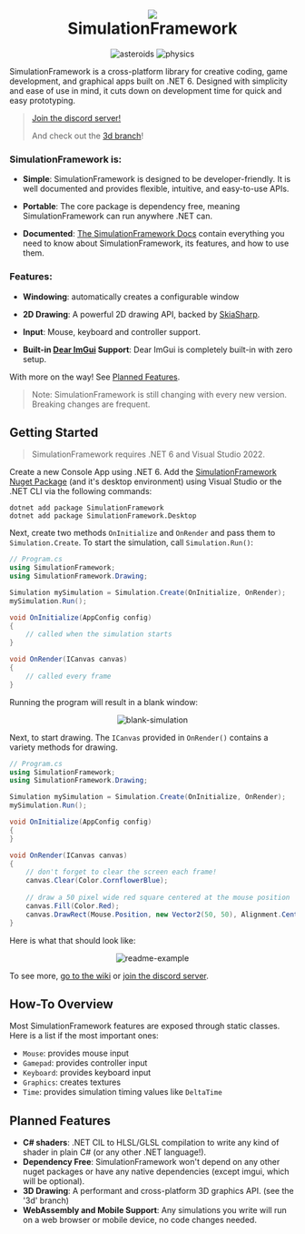 <h1 align="center">
<img src="https://raw.githubusercontent.com/Redninja106/simulationframework/master/assets/logo-128x128.png"/>
<br>SimulationFramework</br>
</h1>

<div align="center">

![asteroids](https://user-images.githubusercontent.com/45476006/187408130-aaf81b10-f940-4eea-88da-e610c8db31af.gif) ![physics](https://user-images.githubusercontent.com/45476006/187408134-6199d6f9-32cc-434f-8331-7000373f9bad.gif)

</div>


SimulationFramework is a cross-platform library for creative coding, game development, and graphical apps built on .NET 6. Designed with simplicity and ease of use in mind, it cuts down on development time for quick and easy prototyping. 

> [Join the discord server!](https://discord.gg/V4X2vTvV2G)
>
> And check out the [3d branch](https://github.com/Redninja106/simulationframework/tree/3d)!

### SimulationFramework is:

- **Simple**: SimulationFramework is designed to be developer-friendly. It is well documented and provides flexible, intuitive, and easy-to-use APIs. 

- **Portable**: The core package is dependency free, meaning SimulationFramework can run anywhere .NET can.

- **Documented**: [The SimulationFramework Docs](https://wyan.dev/simulationframework/) contain everything you need to know about SimulationFramework, its features, and how to use them.


### Features:
- **Windowing**: automatically creates a configurable window

- **2D Drawing**: A powerful 2D drawing API, backed by [SkiaSharp](https://github.com/mono/SkiaSharp).

- **Input**: Mouse, keyboard and controller support.

- **Built-in [Dear ImGui](https://github.com/ocornut/imgui) Support**: Dear ImGui is completely built-in with zero setup.

With more on the way! See [Planned Features](https://github.com/Redninja106/simulationframework#planned-features).

> Note: SimulationFramework is still changing with every new version. Breaking changes are frequent.

## Getting Started

> SimulationFramework requires .NET 6 and Visual Studio 2022.

Create a new Console App using .NET 6. Add the [SimulationFramework Nuget Package](https://www.nuget.org/packages/SimulationFramework/) (and it's desktop environment) using Visual Studio or the .NET CLI via the following commands:

```
dotnet add package SimulationFramework
dotnet add package SimulationFramework.Desktop
```

Next, create two methods `OnInitialize` and `OnRender` and pass them to `Simulation.Create`. To start the simulation, call `Simulation.Run()`:
```cs
// Program.cs
using SimulationFramework;
using SimulationFramework.Drawing;

Simulation mySimulation = Simulation.Create(OnInitialize, OnRender);
mySimulation.Run();

void OnInitialize(AppConfig config)
{
    // called when the simulation starts
}

void OnRender(ICanvas canvas)
{
    // called every frame
}
```

Running the program will result in a blank window:

<div align="center">
    
![blank-simulation](https://user-images.githubusercontent.com/45476006/187409330-160e4f8f-db41-4cb3-91f2-8957ef2b4c66.png)
    
</div>

Next, to start drawing. The `ICanvas` provided in `OnRender()` contains a variety methods for drawing.

```cs
// Program.cs
using SimulationFramework;
using SimulationFramework.Drawing;

Simulation mySimulation = Simulation.Create(OnInitialize, OnRender);
mySimulation.Run();

void OnInitialize(AppConfig config)
{
}

void OnRender(ICanvas canvas)
{
    // don't forget to clear the screen each frame!
    canvas.Clear(Color.CornflowerBlue); 
    
    // draw a 50 pixel wide red square centered at the mouse position
    canvas.Fill(Color.Red);
    canvas.DrawRect(Mouse.Position, new Vector2(50, 50), Alignment.Center); 
}
```
Here is what that should look like: 
<div align="center">
    
![readme-example](https://user-images.githubusercontent.com/45476006/187409007-ec8abaea-3c59-456e-9106-d1c1860b0b45.gif)
  
</div>

To see more, [go to the wiki](https://github.com/Redninja106/simulationframework/wiki) or [join the discord server](https://discord.gg/V4X2vTvV2G).

## How-To Overview

Most SimulationFramework features are exposed through static classes. Here is a list if the most important ones:
- `Mouse`: provides mouse input
- `Gamepad`: provides controller input
- `Keyboard`: provides keyboard input  
- `Graphics`: creates textures
- `Time`: provides simulation timing values like `DeltaTime`

## Planned Features
- **C# shaders**: .NET CIL to HLSL/GLSL compilation to write any kind of shader in plain C# (or any other .NET language!).
- **Dependency Free**: SimulationFramework won't depend on any other nuget packages or have any native dependencies (except imgui, which will be optional).
- **3D Drawing**: A performant and cross-platform 3D graphics API. (see the '3d' branch)
- **WebAssembly and Mobile Support**: Any simulations you write will run on a web browser or mobile device, no code changes needed.
